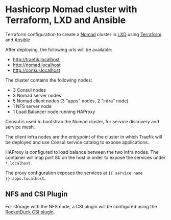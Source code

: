 # Hashicorp Nomad cluster with Terraform, LXD and Ansible

Terraform configuration to create a [Nomad](https://www.nomadproject.io) cluster
in [LXD](https://linuxcontainers.org/#LXD) using [Terraform](https://www.terraform.io)
and [Ansible](https://www.ansible.com/)

After deploying, the following urls will be available:

- http://traefik.localhost
- http://nomad.localhost
- http://consul.localhost

The cluster contains the following nodes:

- 3 Consul nodes
- 3 Nomad server nodes
- 5 Nomad client nodes (3 "apps" nodes, 2 "infra" node)
- 1 NFS server node
- 1 Load Balancer node running HAProxy

Consul is used to bootstrap the Nomad cluster, for service discovery and service mesh.

The client infra nodes are the entrypoint of the cluster in which Traefik will be deployed
and use Consul service catalog to expose applications.

HAProxy is configured to load balance between the two infra nodes. The container will map
port 80 on the host in order to expose the services under `*.localhost`.

The proxy configuration exposes the services at `{{ service name }}.apps.localhost`.

## NFS and CSI Plugin

For storage with the NFS node, a CSI plugin will be configured using the [RocketDuck CSI plugin](https://gitlab.com/rocketduck/csi-plugin-nfs).
